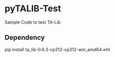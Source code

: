 # pyTALIB-Test
Sample Code to test TA-Lib

## Dependency
pip install ta_lib-0.6.3-cp312-cp312-win_amd64.whl